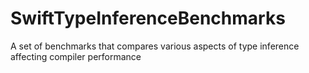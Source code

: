 # SwiftTypeInferenceBenchmarks
A set of benchmarks that compares various aspects of type inference affecting compiler performance
